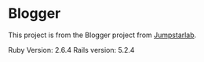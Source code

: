 # Blogger

This project is from the Blogger project from [Jumpstarlab](http://tutorials.jumpstartlab.com/projects/blogger.html). 

Ruby Version: 2.6.4
Rails version: 5.2.4
